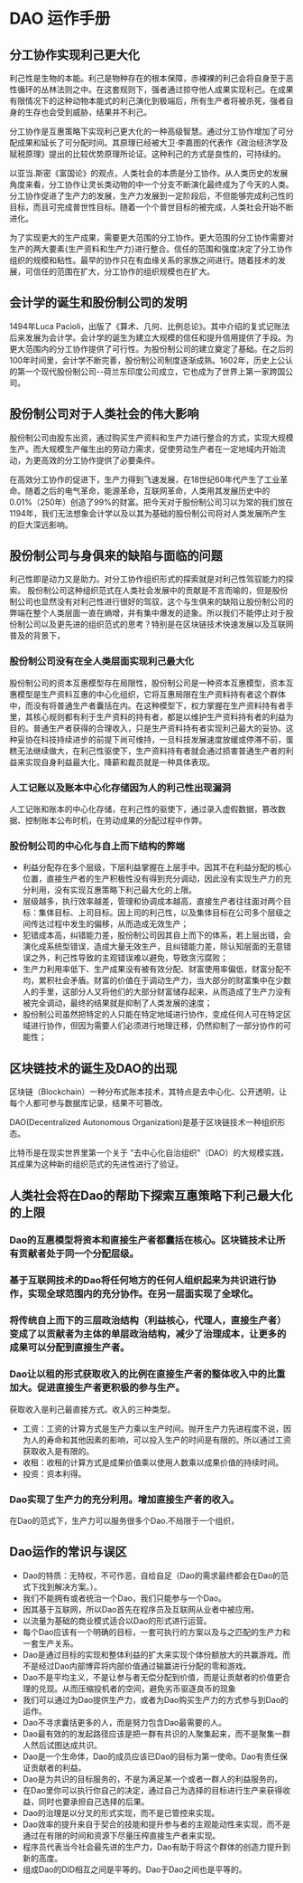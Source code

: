 # DAO 运作手册

## 分工协作实现利己更大化

利己性是生物的本能。利己是物种存在的根本保障，赤裸裸的利己会将自身至于恶性循环的丛林法则之中。在这套规则下，强者通过掠夺他人成果实现利己。在成果有限情况下的这种动物本能式的利己演化到极端后，所有生产者将被杀死，强者自身的生存也会受到威胁，结果并不利己。

分工协作是互惠策略下实现利己更大化的一种高级智慧。通过分工协作增加了可分配成果和延长了可分配时间。其原理已经被大卫·李嘉图的代表作《政治经济学及赋税原理》提出的比较优势原理所论证。这种利己的方式是良性的，可持续的。

以亚当.斯密《富国论》的观点，人类社会的本质是分工协作。从人类历史的发展角度来看，分工协作让灵长类动物的中一个分支不断演化最终成为了今天的人类。分工协作促进了生产力的发展，生产力发展到一定阶段后，不但能够完成利己性的目标，而且可完成普世性目标。随着一个个普世目标的被完成，人类社会开始不断进化。

为了实现更大的生产成果，需要更大范围的分工协作。更大范围的分工协作需要对生产的两大要素{生产资料和生产力}进行整合。信任的范围和强度决定了分工协作组织的规模和粘性。最早的协作只在有血缘关系的家族之间进行。随着技术的发展，可信任的范围在扩大，分工协作的组织规模也在扩大。

## 会计学的诞生和股份制公司的发明

1494年Luca Pacioli，出版了《算术、几何、比例总论》。其中介绍的复式记账法后来发展为会计学。会计学的诞生为建立大规模的信任和提升信用提供了手段。为更大范围内的分工协作提供了可行性。为股份制公司的建立奠定了基础。在之后的100年时间里，会计学不断完善，股份制公司制度逐渐成熟。1602年，历史上公认的第一个现代股份制公司--荷兰东印度公司成立，它也成为了世界上第一家跨国公司。

## 股份制公司对于人类社会的伟大影响

股份制公司由股东出资，通过购买生产资料和生产力进行整合的方式，实现大规模生产。而大规模生产催生出的劳动力需求，促使劳动生产者在一定地域内开始流动，为更高效的分工协作提供了必要条件。

在高效分工协作的促进下，生产力得到飞速发展，在18世纪60年代产生了工业革命。随着之后的电气革命，能源革命，互联网革命，人类用其发展历史中的0.01%（250年）创造了99%的财富。把今天对于股份制公司习以为常的我们放在1194年，我们无法想象会计学以及以其为基础的股份制公司将对人类发展所产生的巨大深远影响。

## 股份制公司与身俱来的缺陷与面临的问题
利己性即是动力又是助力。对分工协作组织形式的探索就是对利己性驾驭能力的探索。
股份制公司这种组织范式在人类社会发展中的贡献是不言而喻的，但是股份制公司也显然没有对利己性进行很好的驾驭，这个与生俱来的缺陷让股份制公司的弊端在整个人类层面一直在熵增，并有集中爆发的迹象。所以我们不能停止对于股份制公司以及更先进的组织范式的思考？特别是在区块链技术快速发展以及互联网普及的背景下，

### 股份制公司没有在全人类层面实现利己最大化



股份制公司的资本互惠模型存在局限性，股份制公司是一种资本互惠模型，资本互惠模型是生产资料互惠的中心化组织，它将互惠局限在生产资料持有者这个群体中，而没有将普通生产者囊括在内。在这种模型下，权力掌握在生产资料持有者手里，其核心规则都有利于生产资料的持有者，都是以维护生产资料持有者的利益为目的。普通生产者获得的合理收入，只是生产资料持有者实现利己最大的妥协。这种妥协在科技持续进步的前提下尚可维持，一旦科技发展速度放缓或停滞不前，蛋糕无法继续做大，在利己性驱使下，生产资料持有者就会通过损害普通生产者的利益来实现自身利益最大化，降薪和裁员就是一种具体表现。

### 人工记账以及账本中心化存储因为人的利己性出现漏洞

人工记账和账本的中心化存储，在利己性的驱使下，通过录入虚假数据，篡改数据、控制账本公布时机，在劳动成果的分配过程中作弊。
 
### 股份制公司的中心化与自上而下结构的弊端

- 利益分配存在多个层级，下层利益掌握在上层手中。因其不在利益分配的核心位置，直接生产者的生产积极性没有得到充分调动，因此没有实现生产力的充分利用，没有实现互惠策略下利己最大化的上限。
- 层级越多，执行效率越差，管理和协调成本越高，直接生产者往往面对两个目标：集体目标、上司目标。因上司的利己性，以及集体目标在公司多个层级之间传达过程中发生的偏移，从而造成无效生产；
- 犯错成本高，纠错能力差，股份制公司因其自上而下的体系，若上层出错，会演化成系统型错误，造成大量无效生产，且纠错能力差，除认知层面的无意错误之外，利己性导致的主观错误难以避免，导致贪污腐败；
- 生产力利用率低下、生产成果没有被有效分配、财富使用率偏低，财富分配不均，累积社会矛盾。财富的价值在于调动生产力，当大部分的财富集中在少数人的手里，这部分人又将他们的大部分财富储存起来，从而造成了生产力没有被完全调动，最终的结果就是抑制了人类发展的速度；
- 股份制公司虽然把特定的人只能在特定地域进行协作，变成任何人可在特定区域进行协作，但因为需要人们必须进行地理迁移，仍然抑制了一部分协作的可能性；

## 区块链技术的诞生及DAO的出现

区块链（Blockchain）一种分布式账本技术，其特点是去中心化、公开透明，让每个人都可参与数据库记录，结果不可篡改。

DAO(Decentralized Autonomous Organization)是基于区块链技术一种组织形态。

比特币是在现实世界里第一个关于 "去中心化自治组织"（DAO）的大规模实践，其成果为这种新的组织范式的先进性进行了验证。




## 人类社会将在Dao的帮助下探索互惠策略下利己最大化的上限

### Dao的互惠模型将资本和直接生产者都囊括在核心。区块链技术让所有贡献者处于同一个分配层级。

### 基于互联网技术的Dao将任何地方的任何人组织起来为共识进行协作，实现全球范围内的充分协作。在另一层面实现了全球化。

### 将传统自上而下的三层政治结构（利益核心，代理人，直接生产者）变成了以贡献者为主体的单层政治结构，减少了治理成本，让更多的成果可以分配到直接生产者。

### Dao让以租的形式获取收入的比例在直接生产者的整体收入中的比重加大。促进直接生产者更积极的参与生产。
 获取收入是利己最直接方式。收入的三种类型。
 - 工资：工资的计算方式是生产力乘以生产时间。抛开生产力先进程度不说，因为人的寿命和其他因素的影响，可以投入生产的时间是有限的。所以通过工资获取收入是有限的。
 - 收租：收租的计算方式是成果价值乘以使用人数乘以成果价值的持续时间。
 - 投资：资本利得。
### Dao实现了生产力的充分利用。增加直接生产者的收入。
在Dao的范式下，生产力可以服务很多个Dao.不局限于一个组织，


## Dao运作的常识与误区

- Dao的特质：无特权，不可作恶，自给自足（Dao的需求最终都会在Dao的范式下找到解决方案。）。
- 我们不能拥有或者统治一个Dao，我们只能参与一个Dao。
- 因其基于互联网，所以Dao首先在程序员及互联网从业者中被应用。
- 以流量为基础的商业模式适合以Dao的形式进行运营。
- 每个Dao应该有一个明确的目标，一套可执行的方案以及与之匹配的生产力和一套生产关系。
- Dao是通过目标的实现和整体利益的扩大来实现个体份额放大的共赢游戏。而不是经过Dao内部博弈将内部价值通过输赢进行分配的零和游戏。
- Dao不是平均主义，不是让参与者无偿分配到价值，而是让贡献者的价值更合理的兑现。从而压缩投机者的空间，避免劣币驱逐良币的现象
- 我们可以通过为Dao提供生产力，或者为Dao购买生产力的方式参与到Dao的运作。
- Dao不寻求囊括更多的人，而是努力包含Dao最需要的人。
- Dao最有效的的发起路径应该是把一群有共识的人聚集起来，而不是聚集一群人然后试图达成共识。
- Dao是一个生命体，Dao的成员应该已Dao的目标为第一使命。Dao有责任保证贡献者的利益。
- Dao是为共识的目标服务的，不是为满足某一个或者一群人的利益服务的。
- 在Dao里你可以执行你自己的决定，通过自己为选择的目标进行生产来获得收益，同时也要承担自己选择的后果。
- Dao的治理是以分叉的形式实现，而不是已管控来实现。
- Dao效率的提升来自于契合的技能和提升参与者的主观能动性来实现，而不是通过在有限的时间和资源下尽量压榨直接生产者来实现。
- 程序员代表当今社会最先进的生产力，Dao有助于将这个群体的创造力提升到新的高度。
- 组成Dao的DID相互之间是平等的。Dao于Dao之间也是平等的。


